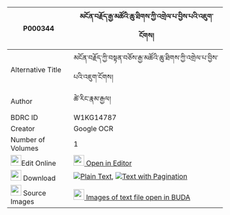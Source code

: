 |P000344|མངོན་བརྗོད་རྒྱ་མཚོའི་ཆུ་ཐིགས་ཀྱི་འགྲེལ་པ་བྱིས་པའི་འཇུག་ངོགས། 
| --- | --- 
|Alternative Title |མངོན་བརྗོད་ཀྱི་བསྟན་བཅོས་རྒྱ་མཚོའི་ཆུ་ཐིགས་ཀྱི་འགྲེལ་པ་བྱིས་པའི་འཇུག་ངོགས།
|Author| ཚེ་རིང་རྣམ་རྒྱལ།
|BDRC ID | W1KG14787
|Creator | Google OCR
|Number of Volumes| 1
|<img width="25" src="https://img.icons8.com/color/25/000000/edit-property.png">Edit Online| [<img width="25" src="https://avatars.githubusercontent.com/u/45091458?s=200&v=4"> Open in Editor](http://editor.openpecha.org/P000344)
|<img width="25" src="https://img.icons8.com/fluent/48/000000/download-2.png"/>  Download | [![](https://img.icons8.com/color/20/000000/txt.png)Plain Text](https://github.com/Openpecha/P000344/releases/download/v2/ngonjo_gyatso_i_chutik_kyi_dre_plain_P000344.zip), [![](https://img.icons8.com/color/20/000000/txt.png)Text with Pagination](https://github.com/Openpecha/P000344/releases/download/v2/ngonjo_gyatso_i_chutik_kyi_dre_pages_P000344.zip)
|<img width="25" src="https://img.icons8.com/plasticine/100/000000/pictures-folder.png"/>  Source Images | [<img width="25" src="https://library.bdrc.io/icons/BUDA-small.svg"> Images of text file open in BUDA](https://library.bdrc.io/show/bdr:W1KG14787)